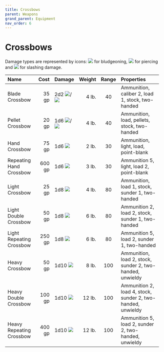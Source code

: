```yaml
---
title: Crossbows
parent: Weapons
grand_parent: Equipment
nav_order: 6
---
```


# Crossbows
Damage types are represented by icons: <img src="https://img.icons8.com/ios-glyphs/12/FFFFFF/thor-hammer.png"> for bludgeoning, <img src="https://img.icons8.com/ios-filled/12/FFFFFF/archer.png"> for piercing and <img src="https://img.icons8.com/ios-filled/12/FFFFFF/sword.png"> for slashing damage.

| Name | Cost | Damage | Weight | Range | Properties |
|:-----|-----:|:-------|-------:|:-----:| :----------|
| Blade Crossbow | 35 gp | 2d2 <img src="https://img.icons8.com/ios-filled/12/FFFFFF/archer.png">/<img src="https://img.icons8.com/ios-filled/12/FFFFFF/sword.png"> | 4 lb. | 40 | Ammunition, caliber 2, load 1, stock, two-handed |
| Pellet Crossbow | 20 gp | 1d6 <img src="https://img.icons8.com/ios-glyphs/12/FFFFFF/thor-hammer.png">/<img src="https://img.icons8.com/ios-filled/12/FFFFFF/archer.png"> | 4 lb. | 40 | Ammunition, load, pellets, stock, two-handed |
| Hand Crossbow | 75 gp | 1d6 <img src="https://img.icons8.com/ios-filled/12/FFFFFF/archer.png"> | 2 lb. | 30 | Ammunition, light, load, point-blank |
| Repeating Hand Crossbow | 600 gp | 1d6 <img src="https://img.icons8.com/ios-filled/12/FFFFFF/archer.png"> | 3 lb. | 30 | Ammunition 5, light, load 2, point-blank |
| Light Crossbow | 25 gp | 1d8 <img src="https://img.icons8.com/ios-filled/12/FFFFFF/archer.png"> | 4 lb. | 80 |  Ammunition, load 1, stock, sunder 1, two-handed |
| Light Double Crossbow | 50 gp | 1d8 <img src="https://img.icons8.com/ios-filled/12/FFFFFF/archer.png"> | 6 lb. | 80 | Ammunition 2, load 2, stock, sunder 1, two-handed |
| Light Repeating Crossbow | 250 gp| 1d8 <img src="https://img.icons8.com/ios-filled/12/FFFFFF/archer.png"> | 6 lb. | 80 |  Ammunition 5, load 2, sunder 1, two-handed |
| Heavy Crossbow | 50 gp | 1d10 <img src="https://img.icons8.com/ios-filled/12/FFFFFF/archer.png"> | 8 lb. | 100 | Ammunition, load 2, stock, sunder 2, two-handed, unwieldy |
| Heavy Double Crossbow | 100 gp | 1d10 <img src="https://img.icons8.com/ios-filled/12/FFFFFF/archer.png"> | 12 lb. | 100 | Ammunition 2, load 4, stock, sunder 2, two-handed, unwieldy |
| Heavy Repeating Crossbow | 400 gp | 1d10 <img src="https://img.icons8.com/ios-filled/12/FFFFFF/archer.png"> | 12 lb. | 100 | Ammunition 5, load 2, sunder 2, two-handed, unwieldy |
